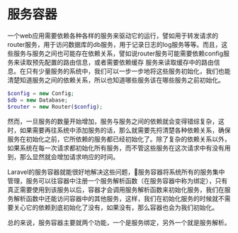 # 服务容器

一个web应用需要依赖各种各样的服务来驱动它的运行，譬如用于转发请求的router服务，用于访问数据库的db服务，用于记录日志的log服务等等。而且，这些服务与服务之间也可能存在依赖关系，譬如说router服务可能需要依赖config服务来读取预先配置的路由信息，或者需要依赖缓存
服务来读取缓存中的路由信息。在只有少量服务的系统中，我们可以一步一步地将这些服务初始化，我们也能清楚知道服务之间的依赖关系，所以也知道哪些服务该在哪些服务之前初始化。

```php
$config = new Config;
$db = new Database;
$router = new Router($config);
```

然而，一旦服务的数量开始增加，服务与服务之间的依赖就会变得错综复杂，这时，如果需要再往系统中添加服务的话，那么就需要先捋清楚各种依赖关系，确保服务在初始化之前，它所依赖的服务都已经初始化了。除了复杂的依赖关系以外，如果系统在每一次请求都初始化所有服务，而不管这些服务在这次请求中有没有用到，那么显然就会增加请求响应的时间。

Laravel的服务容器就能很好地解决这些问题，服务容器将系统所有的服务集中管理，服务可以往容器中注册一个服务解析函数（在服务容器中称为绑定），只有真正需要使用到该服务以后，容器才会调用服务解析函数来初始化服务，我们在服务解析函数中还能访问容器中的其他服务，这样，我们在初始化服务的时候就不需要关心它的依赖到底初始化了没有，如果没有，那么容器也会为我们初始化。

总的来说，服务容器主要就两个功能，一个是服务绑定，另外一个就是服务解析。